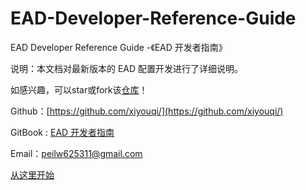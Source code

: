 # EAD-Developer-Reference-Guide

EAD Developer Reference Guide -《EAD 开发者指南》

说明：本文档对最新版本的 EAD 配置开发进行了详细说明。

如感兴趣，可以star或fork该[仓库](https://github.com/xiyouqi/Ead-Developer-Reference-Guide)！

Github：[https://github.com/xiyouqi/](https://github.com/xiyouqi/)

GitBook : [EAD 开发者指南](https://www.gitbook.com/book/xiyuntu/ead-developer/details)

Email：peilw625311@gmail.com

[从这里开始](SUMMARY.md)
